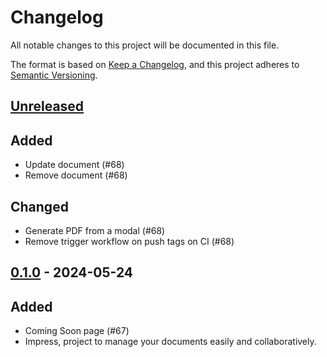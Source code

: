 # Changelog

All notable changes to this project will be documented in this file.

The format is based on [Keep a Changelog](https://keepachangelog.com/en/1.0.0),
and this project adheres to
[Semantic Versioning](https://semver.org/spec/v2.0.0.html).

## [Unreleased]

## Added

- Update document (#68)
- Remove document (#68)

## Changed

- Generate PDF from a modal (#68)
- Remove trigger workflow on push tags on CI (#68)

## [0.1.0] - 2024-05-24

## Added

- Coming Soon page (#67)
- Impress, project to manage your documents easily and collaboratively.


[unreleased]: https://github.com/numerique-gouv/impress/compare/v0.1.0...main
[0.1.0]: https://github.com/numerique-gouv/impress/releases/v0.1.0